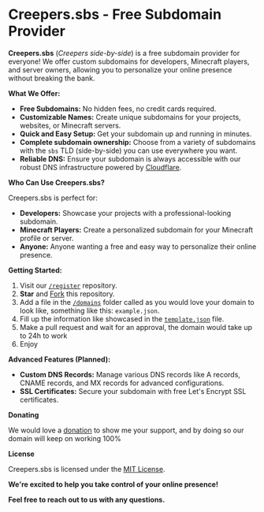 # Creepers.sbs - Free Subdomain Provider

**Creepers.sbs** (*Creepers side-by-side*) is a free subdomain provider for everyone! We offer custom subdomains for developers, Minecraft players, and server owners, allowing you to personalize your online presence without breaking the bank.

**What We Offer:**

* **Free Subdomains:** No hidden fees, no credit cards required.
* **Customizable Names:** Create unique subdomains for your projects, websites, or Minecraft servers.
* **Quick and Easy Setup:** Get your subdomain up and running in minutes.
* **Complete subdomain ownership:** Choose from a variety of subdomains with the `sbs` TLD (side-by-side) you can use everywhere you want.
* **Reliable DNS:** Ensure your subdomain is always accessible with our robust DNS infrastructure powered by [Cloudflare](https://cloudflare.com).

**Who Can Use Creepers.sbs?**

Creepers.sbs is perfect for:

* **Developers:** Showcase your projects with a professional-looking subdomain.
* **Minecraft Players:** Create a personalized subdomain for your Minecraft profile or server.
* **Anyone:** Anyone wanting a free and easy way to personalize their online presence.

**Getting Started:**

1. Visit our [`/register`](https://github.com/creepersbs/register) repository.
2. **Star** and [Fork](https://github.com/creepersbs/register/fork) this repository.
3. Add a file in the [`/domains`](https://github.com/creepersbs/register/blob/main/domains) folder called as you would love your domain to look like, something like this: `example.json`.
4. Fill up the information like showcased in the [`template.json`](https://github.com/creepersbs/register/blob/main/domains/template.json) file.
5. Make a pull request and wait for an approval, the domain would take up to 24h to work
6. Enjoy

**Advanced Features (Planned):**

* **Custom DNS Records:** Manage various DNS records like A records, CNAME records, and MX records for advanced configurations.
* **SSL Certificates:** Secure your subdomain with free Let's Encrypt SSL certificates.

**Donating**

We would love a [donation](https://creepers.sbs/donate) to show me your support, and by doing so our domain will keep on working 100%

**License**

Creepers.sbs is licensed under the [MIT License](https://choosealicense.com/licenses/mit/).

**We're excited to help you take control of your online presence!**

**Feel free to reach out to us with any questions.**
